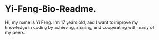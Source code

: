 # Yi-Feng-Bio-Readme.
Hi, my name is Yi Feng. I'm 17 years old, and I want to improve my knowledge in coding by achieving, sharing, and cooperating with many of my peers.

